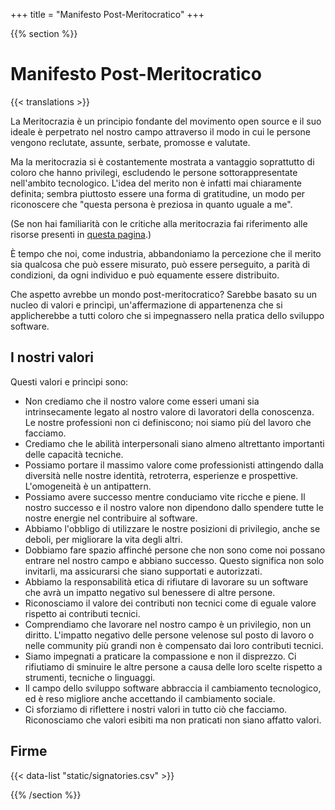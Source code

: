 +++
title = "Manifesto Post-Meritocratico"
+++

{{% section %}}

# Manifesto Post-Meritocratico

{{< translations >}}

La Meritocrazia è un principio fondante del movimento open source e il suo ideale è perpetrato nel nostro campo attraverso il modo in cui le persone vengono reclutate, assunte, serbate, promosse e valutate.

Ma la meritocrazia si è costantemente mostrata a vantaggio soprattutto di coloro che hanno privilegi, escludendo le persone sottorappresentate nell'ambito tecnologico. L'idea del merito non è infatti mai chiaramente definita; sembra piuttosto essere una forma di gratitudine, un modo per riconoscere che "questa persona è preziosa in quanto uguale a me".

(Se non hai familiarità con le critiche alla meritocrazia fai riferimento alle risorse presenti in <a href="/meritocracy/" hreflang="en">questa pagina</a>.)

È tempo che noi, come industria, abbandoniamo la percezione che il merito sia qualcosa che può essere misurato, può essere perseguito, a parità di condizioni, da ogni individuo e può equamente essere distribuito.

Che aspetto avrebbe un mondo post-meritocratico? Sarebbe basato su un nucleo di valori e princìpi, un'affermazione di appartenenza che si applicherebbe a tutti coloro che si impegnassero nella pratica dello sviluppo software.

## I nostri valori

Questi valori e princìpi sono:

* Non crediamo che il nostro valore come esseri umani sia intrinsecamente legato al nostro valore di lavoratori della conoscenza. Le nostre professioni non ci definiscono; noi siamo più del lavoro che facciamo.
* Crediamo che le abilità interpersonali siano almeno altrettanto importanti delle capacità tecniche.
* Possiamo portare il massimo valore come professionisti attingendo dalla diversità nelle nostre identità, retroterra, esperienze e prospettive. L'omogeneità è un antipattern.
* Possiamo avere successo mentre conduciamo vite ricche e piene. Il nostro successo e il nostro valore non dipendono dallo spendere tutte le nostre energie nel contribuire al software.
* Abbiamo l'obbligo di utilizzare le nostre posizioni di privilegio, anche se deboli, per migliorare la vita degli altri.
* Dobbiamo fare spazio affinché persone che non sono come noi possano entrare nel nostro campo e abbiano successo. Questo significa non solo invitarli, ma assicurarsi che siano supportati e autorizzati.
* Abbiamo la responsabilità etica di rifiutare di lavorare su un software che avrà un impatto negativo sul benessere di altre persone.
* Riconosciamo il valore dei contributi non tecnici come di eguale valore rispetto ai contributi tecnici.
* Comprendiamo che lavorare nel nostro campo è un privilegio, non un diritto. L'impatto negativo delle persone velenose sul posto di lavoro o nelle community più grandi non è compensato dai loro contributi tecnici.
* Siamo impegnati a praticare la compassione e non il disprezzo. Ci rifiutiamo di sminuire le altre persone a causa delle loro scelte rispetto a strumenti, tecniche o linguaggi.
* Il campo dello sviluppo software abbraccia il cambiamento tecnologico, ed è reso migliore anche accettando il cambiamento sociale.
* Ci sforziamo di riflettere i nostri valori in tutto ciò che facciamo. Riconosciamo che valori esibiti ma non praticati non siano affatto valori.

## Firme

{{< data-list "static/signatories.csv" >}}

{{% /section %}}

